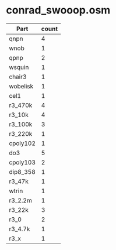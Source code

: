 conrad_swooop.osm
==========
| **Part** | **count** |
|----------|-----------|
|qnpn|4| 
|wnob|1| 
|qpnp|2| 
|wsquin|1| 
|chair3|1| 
|wobelisk|1| 
|cel1|1| 
|r3_470k|4| 
|r3_10k|4| 
|r3_100k|3| 
|r3_220k|1| 
|cpoly102|1| 
|do3|5| 
|cpoly103|2| 
|dip8_358|1| 
|r3_47k|1| 
|wtrin|1| 
|r3_2.2m|1| 
|r3_22k|3| 
|r3_0|2| 
|r3_4.7k|1| 
|r3_x|1| 
